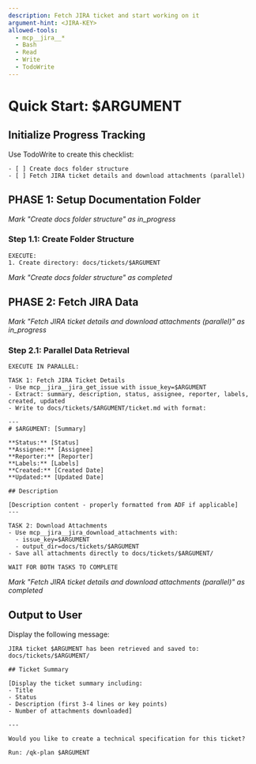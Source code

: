 ```yaml
---
description: Fetch JIRA ticket and start working on it
argument-hint: <JIRA-KEY>
allowed-tools:
  - mcp__jira__*
  - Bash
  - Read
  - Write
  - TodoWrite
---
```


# Quick Start: $ARGUMENT

## Initialize Progress Tracking
Use TodoWrite to create this checklist:
```
- [ ] Create docs folder structure
- [ ] Fetch JIRA ticket details and download attachments (parallel)
```

## PHASE 1: Setup Documentation Folder
*Mark "Create docs folder structure" as in_progress*

### Step 1.1: Create Folder Structure
```
EXECUTE:
1. Create directory: docs/tickets/$ARGUMENT

```
*Mark "Create docs folder structure" as completed*

## PHASE 2: Fetch JIRA Data
*Mark "Fetch JIRA ticket details and download attachments (parallel)" as in_progress*

### Step 2.1: Parallel Data Retrieval

```
EXECUTE IN PARALLEL:

TASK 1: Fetch JIRA Ticket Details
- Use mcp__jira__jira_get_issue with issue_key=$ARGUMENT
- Extract: summary, description, status, assignee, reporter, labels, created, updated
- Write to docs/tickets/$ARGUMENT/ticket.md with format:

---
# $ARGUMENT: [Summary]

**Status:** [Status]
**Assignee:** [Assignee]
**Reporter:** [Reporter]
**Labels:** [Labels]
**Created:** [Created Date]
**Updated:** [Updated Date]

## Description

[Description content - properly formatted from ADF if applicable]
---

TASK 2: Download Attachments
- Use mcp__jira__jira_download_attachments with:
  - issue_key=$ARGUMENT
  - output_dir=docs/tickets/$ARGUMENT
- Save all attachments directly to docs/tickets/$ARGUMENT/

WAIT FOR BOTH TASKS TO COMPLETE
```
*Mark "Fetch JIRA ticket details and download attachments (parallel)" as completed*

## Output to User

Display the following message:

```
JIRA ticket $ARGUMENT has been retrieved and saved to: docs/tickets/$ARGUMENT/

## Ticket Summary

[Display the ticket summary including:
- Title
- Status
- Description (first 3-4 lines or key points)
- Number of attachments downloaded]

---

Would you like to create a technical specification for this ticket?

Run: /qk-plan $ARGUMENT
```
